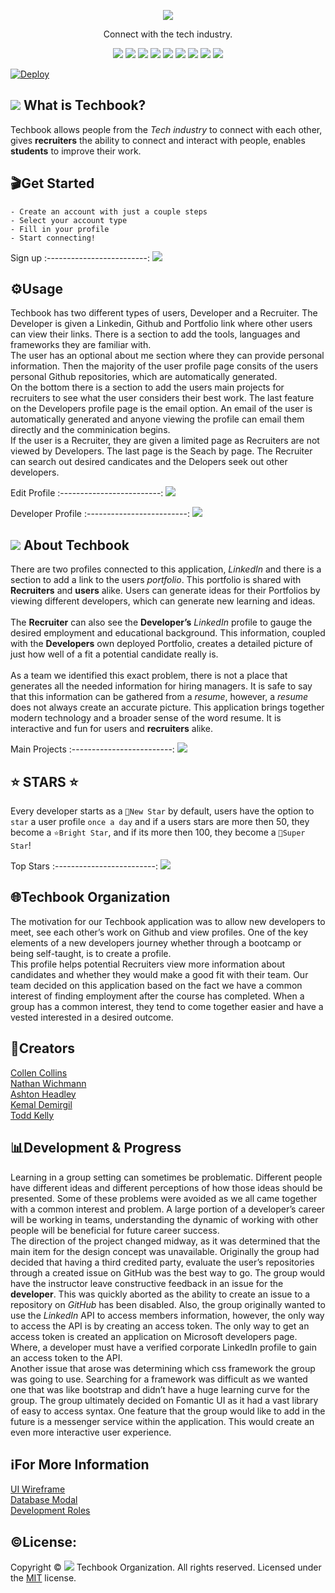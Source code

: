 <p align = "center" ><img src="/public/images/techbook-logo.PNG"/></p>
<p align = "center">Connect with the tech industry. </p>
<p align = "center">
  <img src="https://img.shields.io/npm/v/npm?color=red&logo=npm"/>
  <img src="https://img.shields.io/node/v/jest"/>
  <img src="https://img.shields.io/github/license/Techbook-Organization/techbook?color=cyan&label=License&logo=github&logoColor=cyan"/>
  <img src="https://img.shields.io/github/issues/Techbook-Organization/techbook?color=yellow&label=Issues&logo=github&logoColor=yellow">
  <img src="https://img.shields.io/github/last-commit/Techbook-Organization/techbook?color=orange&label=Last%20Commit&logo=git&logoColor=orange">
  <img src="https://img.shields.io/github/contributors/Techbook-Organization/techbook?color=yellow&label=Contributors&logo=git&logoColor=yellow">
  <img src="https://img.shields.io/github/languages/count/Techbook-Organization/techbook?color=green&label=Languages&logo=github&logoColor=green">
  <img src="https://img.shields.io/github/languages/top/Techbook-Organization/techbook?color=red&label=HTML&logo=HTML5&logoColor=5">
  <img src="https://img.shields.io/github/repo-size/Techbook-Organization/techbook?color=cyan&label=Repo%20Size&logo=github&logoColor=cyan">
</p>

[![Deploy](https://www.herokucdn.com/deploy/button.svg)](https://my-techbook.herokuapp.com)

## ![](/public/images/favicon-32x32.png) What is Techbook?

Techbook allows people from the *Tech industry* to connect with each other, gives **recruiters** the ability to connect and interact with people, enables **students** to improve their work. 

## 🎬Get Started

`- Create an account with just a couple steps` \
`- Select your account type` \
`- Fill in your profile` \
`- Start connecting!`

Sign up
:-------------------------:
![](/assets/signup.PNG)

## ⚙️Usage 
Techbook has two different types of users, Developer and a Recruiter. The Developer is given a Linkedin, Github and Portfolio link where other users can view their links. There is a section to add the tools, languages and frameworks they are familiar with. \
The user has an optional about me section where they can provide personal information. Then the majority of the user profile page consits of the users personal Github repositories, which are automatically generated. \
On the bottom there is a section to add the users main projects for recruiters to see what the user considers their best work. The last feature on the Developers profile page is the email option. An email of the user is automatically generated and anyone viewing the profile can email them directly and the comminication begins.
\
If the user is a Recruiter, they are given a limited page as Recruiters are not viewed by Developers. 
The last page is the Seach by page. The Recruiter can search out desired candicates and the Delopers seek out other developers.

Edit Profile
:-------------------------: 
![](/assets/profile.PNG)

Developer Profile
:-------------------------: 
![](/assets/user.PNG)

## ![](/public/images/favicon-32x32.png) About Techbook

There are two profiles connected to this application, *LinkedIn* and there is a section to add a link to the users *portfolio*. This portfolio is shared with **Recruiters** and **users** alike. Users can generate ideas for their Portfolios by viewing different developers, which can generate new learning and ideas.\
\
The **Recruiter** can also see the **Developer’s** *LinkedIn* profile to gauge the desired employment and educational background. This information, coupled with the **Developers** own deployed Portfolio, creates a detailed picture of just how well of a fit a potential candidate really is. \
\
As a team we identified this exact problem, there is not a place that generates all the needed information for hiring managers. It is safe to say that this information can be gathered from a *resume*, however, a *resume* does not always create an accurate picture. This application brings together modern technology and a broader sense of the word resume. It is interactive and fun for users and **recruiters** alike.

Main Projects
:-------------------------: 
![](/assets/mainprojects.PNG)

## ⭐ STARS ⭐
Every developer starts as a `🌠New Star` by default, users have the option to `star` a user profile `once a day` and if a users stars are more then 50, they become a `⭐Bright Star`, and if its more then 100, they become a `🌟Super Star`!

Top Stars
:-------------------------: 
![](/assets/topstars.PNG)

## 🌐Techbook Organization
The motivation for our Techbook application was to allow new developers to meet, see each other’s work on Github and view profiles. One of the key elements of a new developers journey whether through a bootcamp or being self-taught, is to create a profile.\
This profile helps potential Recruiters view more information about candidates and whether they would make a good fit with their team. Our team decided on this application based on the fact we have a common interest of finding employment after the course has completed. When a group has a common interest, they tend to come together easier and have a vested interested in a desired outcome.

## 🧙Creators

[Collen Collins](https://github.com/colleencollins8/)\
[Nathan Wichmann](https://github.com/NathanWichmann/)\
[Ashton Headley](https://github.com/Ashiemotto/)\
[Kemal Demirgil](https://github.com/kemaldemirgil/)\
[Todd Kelly](https://github.com/ToddKelly)

## 📊Development & Progress

Learning in a group setting can sometimes be problematic. Different people have different ideas and different perceptions of how those ideas should be presented. Some of these problems were avoided as we all came together with a common interest and problem. A large portion of a developer’s career will be working in teams, understanding the dynamic of working with other people will be beneficial for future career success.\
The direction of the project changed midway, as it was determined that the main item for the design concept was unavailable. Originally the group had decided that having a third credited party, evaluate the user’s repositories through a created issue on GitHub was the best way to go. The group would have the instructor leave constructive feedback in an issue for the **developer**. This was quickly aborted as the ability to create an issue to a repository on *GitHub* has been disabled. Also, the group originally wanted to use the *LinkedIn* API to access members information, however, the only way to access the API is by creating an access token. The only way to get an access token is created an application on Microsoft developers page. Where, a developer must have a verified corporate LinkedIn profile to gain an access token to the API. \
Another issue that arose was determining which css framework the group was going to use. Searching for a framework was difficult as we wanted one that was like bootstrap and didn’t have a huge learning curve for the group. The group ultimately decided on Fomantic UI as it had a vast library of easy to access syntax.
One feature that the group would like to add in the future is a messenger service within the application. This would create an even more interactive user experience.


## ℹ️For More Information
[UI Wireframe](https://github.com/Techbook-Organization/techbook/blob/main/assets/UI.png) \
[Database Modal](https://github.com/Techbook-Organization/techbook/blob/main/assets/techbook_mvp.PNG) \
[Development Roles](https://github.com/Techbook-Organization/techbook/blob/main/assets/techbook_team.PNG)

## ©️License:
Copyright © ![](/public/images/favicon-16x16.png) Techbook Organization. All rights reserved.
Licensed under the [MIT](https://github.com/Techbook-Organization/techbook/blob/main/LICENSE) license.
